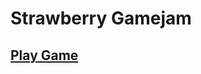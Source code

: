 # Strawberry Gamejam
## [Play Game]([https://julianrijken.com/AfterBurnerII](https://julianrijken.itch.io/strawberrygamejam-julian))

